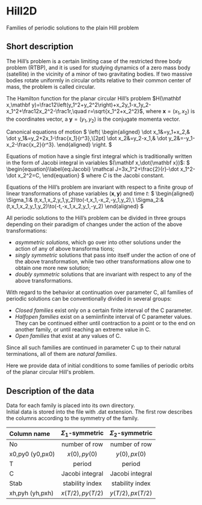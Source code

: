 # Hill2D
 Families of periodic solutions to the plain Hill problem

## Short description 

The Hill’s problem is a certain limiting case of the 
restricted three body problem (RTBP), and it is 
used for studying dynamics of a zero mass body (satellite) in the vicinity of a minor of two gravitating bodies. 
If two massive bodies rotate uniformly in circular orbits 
relative to their common center of mass, the problem 
is called circular. 

The Hamilton function for the planar circular Hill’s problem 
$H(\mathbf x,\mathbf y)=\frac12\left(y_1^2+y_2^2\right)+x_2y_1-x_1y_2-x_1^2+\frac12x_2^2-\frac1r,\quad r=\sqrt{x_1^2+x_2^2}$, where
$\mathbf x=(x_1,x_2)$ is the coordinates vector, а $\mathbf y=(y_1,y_2)$ is the conjugate momenta vector.

Canonical equations of motion 
$
\left\{
\begin{aligned}
\dot x_1&=y_1+x_2,& \dot y_1&=y_2+2x_1-\frac{x_1}{r^3},\\[2pt]
\dot x_2&=y_2-x_1,& \dot y_2&=-y_1-x_2-\frac{x_2}{r^3}.
\end{aligned}
\right.
$

Equations of motion have a single first integral 
which is traditionally written in the form of Jacobi 
integral in variables $(\mathbf x,\dot{\mathbf x})$:
$
\begin{equation}\label{eq:Jacobi}
\mathcal J=3x_1^2+\frac{2}{r}-\dot x_1^2-\dot x_2^2=C,
\end{equation}
$
where $C$ is the Jacobi constant.

Equations of the Hill’s problem are invariant 
with respect to a finite group of linear transformations 
of phase variables $(\mathbf х,\mathbf у)$ and time $t$:
$
\begin{aligned}
\Sigma_1:& (t,x_1,x_2,y_1,y_2)\to(-t,x_1,-x_2,-y_1,y_2),\\
\Sigma_2:& (t,x_1,x_2,y_1,y_2)\to(-t,-x_1,x_2,y_1,-y_2)
\end{aligned}
$

All periodic solutions to the Hill’s problem can be 
divided in three groups depending on their paradigm 
of changes under the action of the above transformations:

* *asymmetric solutions*, which go over into other 
solutions under the action of any of above transforma 
tions;
* *singly symmetric* solutions that pass into itself under 
the action of one of the above transformation, while 
two other transformations allow one to obtain one 
more new solution;
* *doubly symmetric* solutions that are invariant with 
respect to any of the above transformations.

With regard to the behavior  at 
continuation over parameter С, all families of periodic 
solutions can be conventionally divided in several 
groups: 

* *Closed families* exist only on a certain finite interval 
of the С parameter.
* *Halfopen families* exist on a semiinfinite interval 
of С parameter values. They can be continued either 
until contraction to a point or to the end on another 
family, or until reaching an extreme value in С.
* *Open families* that exist at any values of С.

Since all such families are continued in parameter 
С up to their natural terminations, all of them are *natural families*.

Here we provide data of initial conditions to some families of periodic orbits of the planar circular Hill's problem. 

## Description of the data
Data for each family is placed into its own directory.  
Initial data is stored into the file with .dat extension. 
The first row describes the columns according to the symmetry of the family.


| Column name | $\Sigma_1$-symmetric | $\Sigma_2$-symmetric |
|:------------|:--------------------:|:--------------------:|
| No          | number of row        | number of row        |
| x0,py0 (y0,px0)     | $x(0), py(0)$        | $y(0), px(0)$        |
| T           | period               | period               | 
| C           | Jacobi integral | Jacobi integral |
| Stab        | stability index | stability index |
| xh,pyh (yh,pxh)| $x(T/2), py(T/2)$        | $y(T/2), px(T/2)$     |
